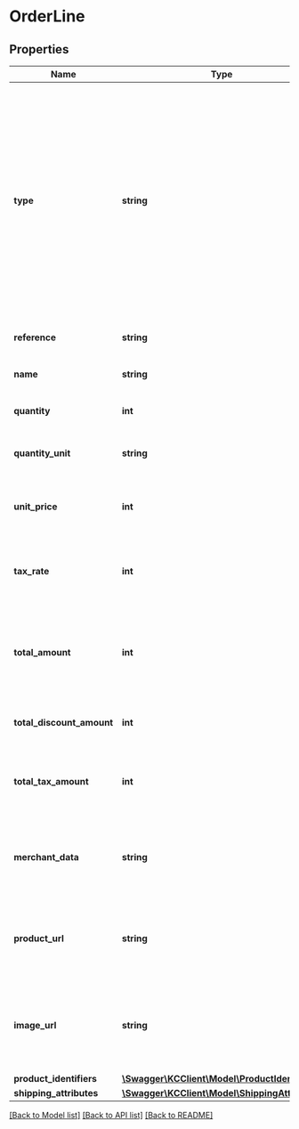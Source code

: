 # OrderLine

## Properties
Name | Type | Description | Notes
------------ | ------------- | ------------- | -------------
**type** | **string** | Type of the order line item. The possible values are:&lt;ul&gt;&lt;li&gt;&lt;em&gt;physical (physical good)&lt;/em&gt;&lt;/li&gt;&lt;li&gt;&lt;em&gt;discount&lt;/em&gt;&lt;/li&gt;&lt;li&gt;&lt;em&gt;shipping_fee&lt;/em&gt;&lt;/li&gt;&lt;li&gt;&lt;em&gt;sales_tax (depends on the country/city, usually called VAT)&lt;/em&gt;&lt;/li&gt;&lt;li&gt;&lt;em&gt;digital (digital good)&lt;/em&gt;&lt;/li&gt;&lt;li&gt;&lt;em&gt;gift_card&lt;/em&gt;&lt;/li&gt;&lt;li&gt;&lt;em&gt;store_credit (credit from the merchant)&lt;/em&gt;&lt;/li&gt;&lt;li&gt;&lt;em&gt;surcharge (extra charge)&lt;/em&gt;&lt;/li&gt;&lt;/ul&gt; | [optional] 
**reference** | **string** | Article number, SKU or similar. (max 64 characters) | [optional] 
**name** | **string** | Descriptive name of the order line item (max 255 characters) | 
**quantity** | **int** | Non-negative number. Quantity of the order line item. | 
**quantity_unit** | **string** | Unit used to describe the quantity, e.g. kg, pcs... If defined has to be 1-8 characters | [optional] 
**unit_price** | **int** | Minor units. Includes tax, excludes discount. (max value: 100000000).  Example: 100 Euros should be 10000. | 
**tax_rate** | **int** | Non-negative value. The percentage value is represented with two implicit decimals. (max 10000)  Example: 25% should be 2500. | 
**total_amount** | **int** | Minor units. Includes tax and discount.   Example: 25 euros should be 2500 Value &#x3D; (quantity x unit_price) - total_discount_amount. (max value: 100000000) | 
**total_discount_amount** | **int** | Non-negative minor units. Includes tax.  Example: 25 euros should be 2500 | [optional] 
**total_tax_amount** | **int** | Must be within ±1 of total_amount - total_amount \\* 10000 / (10000 + tax_rate). Negative when type is discount. | 
**merchant_data** | **string** | Property used to store additional metadata per item that will be returned whenever an order is read from Klarna. Pass through field. (max 1024 characters). | [optional] 
**product_url** | **string** | URL to the product page that can be later embedded in communications between Klarna and the customer. (max 1024 characters) | [optional] 
**image_url** | **string** | URL to an image that can be later embedded in communications between Klarna and the customer. (max 1024 characters)  Improves post-purchase customer experiences. | [optional] 
**product_identifiers** | [**\Swagger\KCClient\Model\ProductIdentifiers**](ProductIdentifiers.md) |  | [optional] 
**shipping_attributes** | [**\Swagger\KCClient\Model\ShippingAttributes**](ShippingAttributes.md) |  | [optional] 

[[Back to Model list]](../README.md#documentation-for-models) [[Back to API list]](../README.md#documentation-for-api-endpoints) [[Back to README]](../README.md)


